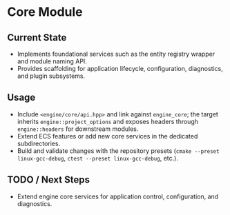 # Core Module

## Current State

- Implements foundational services such as the entity registry wrapper and module naming API.
- Provides scaffolding for application lifecycle, configuration, diagnostics, and plugin subsystems.

## Usage

- Include `<engine/core/api.hpp>` and link against `engine_core`; the target inherits `engine::project_options` and exposes headers through `engine::headers` for downstream modules.
- Extend ECS features or add new core services in the dedicated subdirectories.
- Build and validate changes with the repository presets (`cmake --preset linux-gcc-debug`, `ctest --preset linux-gcc-debug`, etc.).

## TODO / Next Steps

- Extend engine core services for application control, configuration, and diagnostics.
